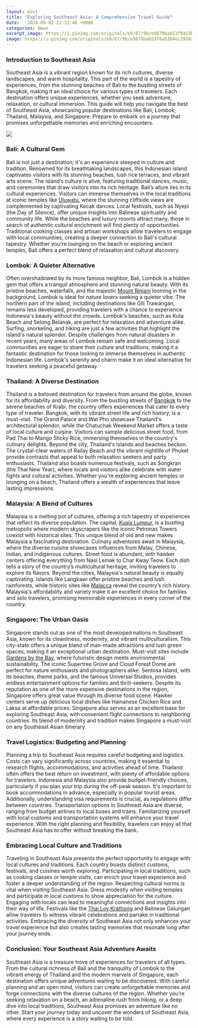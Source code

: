 ```yaml
---
layout: post
title: "Exploring Southeast Asia: A Comprehensive Travel Guide"
date:   2024-09-02 22:31:46 +0000
categories: News
excerpt_image: https://i.pinimg.com/originals/e9/87/9b/e9879bab53f8a53b4ec29392c998270e.jpg
image: https://i.pinimg.com/originals/e9/87/9b/e9879bab53f8a53b4ec29392c998270e.jpg
---
```


### Introduction to Southeast Asia
Southeast Asia is a vibrant region known for its rich cultures, diverse landscapes, and warm hospitality. This part of the world is a tapestry of experiences, from the stunning beaches of Bali to the bustling streets of Bangkok, making it an ideal choice for various types of travelers. Each destination offers unique experiences, whether you seek adventure, relaxation, or cultural immersion. This guide will help you navigate the best of Southeast Asia, showcasing popular destinations like Bali, Lombok, Thailand, Malaysia, and Singapore. Prepare to embark on a journey that promises unforgettable memories and enriching encounters.

![](https://i.pinimg.com/originals/e9/87/9b/e9879bab53f8a53b4ec29392c998270e.jpg)
### Bali: A Cultural Gem
Bali is not just a destination; it's an experience steeped in culture and tradition. Renowned for its breathtaking landscapes, this Indonesian island captivates visitors with its stunning beaches, lush rice terraces, and vibrant arts scene. The island’s culture is alive, featuring traditional dances, music, and ceremonies that draw visitors into its rich heritage.
Bali’s allure lies in its cultural experiences. Visitors can immerse themselves in the local traditions at iconic temples like [Uluwatu](https://fr.edu.vn/en/Uluwatu), where the stunning cliffside views are complemented by captivating Kecak dances. Local festivals, such as Nyepi (the Day of Silence), offer unique insights into Balinese spirituality and community life.
While the beaches and luxury resorts attract many, those in search of authentic cultural enrichment will find plenty of opportunities. Traditional cooking classes and artisan workshops allow travelers to engage with local communities, creating a deeper connection to Bali's cultural tapestry. Whether you're lounging on the beach or exploring ancient temples, Bali offers a perfect blend of relaxation and cultural discovery.
### Lombok: A Quieter Alternative
Often overshadowed by its more famous neighbor, Bali, Lombok is a hidden gem that offers a tranquil atmosphere and stunning natural beauty. With its pristine beaches, waterfalls, and the majestic [Mount Rinjani](https://fr.edu.vn/en/Mount_Rinjani) looming in the background, Lombok is ideal for nature lovers seeking a quieter vibe.
The northern part of the island, including destinations like Gili Trawangan, remains less developed, providing travelers with a chance to experience Indonesia's beauty without the crowds. Lombok's beaches, such as Kuta Beach and Selong Belanak, are perfect for relaxation and adventure alike. Surfing, snorkeling, and hiking are just a few activities that highlight the island's natural splendor.
Despite challenges from natural disasters in recent years, many areas of Lombok remain safe and welcoming. Local communities are eager to share their culture and traditions, making it a fantastic destination for those looking to immerse themselves in authentic Indonesian life. Lombok's serenity and charm make it an ideal alternative for travelers seeking a peaceful getaway.
### Thailand: A Diverse Destination
Thailand is a beloved destination for travelers from around the globe, known for its affordability and diversity. From the bustling streets of [Bangkok](https://fr.edu.vn/en/Bangkok) to the serene beaches of Krabi, the country offers experiences that cater to every type of traveler.
Bangkok, with its vibrant street life and rich history, is a must-visit. The Grand Palace and Wat Pho showcase Thailand's architectural splendor, while the Chatuchak Weekend Market offers a taste of local culture and cuisine. Visitors can sample delicious street food, from Pad Thai to Mango Sticky Rice, immersing themselves in the country's culinary delights.
Beyond the city, Thailand's islands and beaches beckon. The crystal-clear waters of Railay Beach and the vibrant nightlife of Phuket provide contrasts that appeal to both relaxation seekers and party enthusiasts. Thailand also boasts numerous festivals, such as Songkran (the Thai New Year), where locals and visitors alike celebrate with water fights and cultural activities. Whether you're exploring ancient temples or lounging on a beach, Thailand offers a wealth of experiences that leave lasting impressions.
### Malaysia: A Blend of Cultures
Malaysia is a melting pot of cultures, offering a rich tapestry of experiences that reflect its diverse population. The capital, [Kuala Lumpur](https://fr.edu.vn/en/Kuala_Lumpur), is a bustling metropolis where modern skyscrapers like the iconic Petronas Towers coexist with historical sites. This unique blend of old and new makes Malaysia a fascinating destination.
Culinary adventures await in Malaysia, where the diverse cuisine showcases influences from Malay, Chinese, Indian, and indigenous cultures. Street food is abundant, with hawker centers offering everything from Nasi Lemak to Char Kway Teow. Each dish tells a story of the country’s multicultural heritage, inviting travelers to explore its flavors.
Beyond the cities, Malaysia's natural beauty is equally captivating. Islands like Langkawi offer pristine beaches and lush rainforests, while historic sites like [Malacca](https://fr.edu.vn/en/Malacca) reveal the country’s rich history. Malaysia's affordability and variety make it an excellent choice for families and solo travelers, promising memorable experiences in every corner of the country.
### Singapore: The Urban Oasis
Singapore stands out as one of the most developed nations in Southeast Asia, known for its cleanliness, modernity, and vibrant multiculturalism. This city-state offers a unique blend of man-made attractions and lush green spaces, making it an exceptional urban destination.
Must-visit sites include [Gardens by the Bay](https://fr.edu.vn/en/Gardens_by_the_Bay), where futuristic design meets environmental sustainability. The iconic Supertree Grove and Cloud Forest Dome are perfect for nature enthusiasts and photographers alike. Sentosa Island, with its beaches, theme parks, and the famous Universal Studios, provides endless entertainment options for families and thrill-seekers.
Despite its reputation as one of the more expensive destinations in the region, Singapore offers great value through its diverse food scene. Hawker centers serve up delicious local dishes like Hainanese Chicken Rice and Laksa at affordable prices. Singapore also serves as an excellent base for exploring Southeast Asia, with convenient flight connections to neighboring countries. Its blend of modernity and tradition makes Singapore a must-visit on any Southeast Asian itinerary.
### Travel Logistics: Budgeting and Planning
Planning a trip to Southeast Asia requires careful budgeting and logistics. Costs can vary significantly across countries, making it essential to research flights, accommodations, and activities ahead of time. Thailand often offers the best return on investment, with plenty of affordable options for travelers.
Indonesia and Malaysia also provide budget-friendly choices, particularly if you plan your trip during the off-peak season. It's important to book accommodations in advance, especially in popular tourist areas. Additionally, understanding visa requirements is crucial, as regulations differ between countries.
Transportation options in Southeast Asia are diverse, ranging from budget airlines to local buses and trains. Familiarizing yourself with local customs and transportation systems will enhance your travel experience. With the right planning and flexibility, travelers can enjoy all that Southeast Asia has to offer without breaking the bank.
### Embracing Local Culture and Traditions
Traveling in Southeast Asia presents the perfect opportunity to engage with local cultures and traditions. Each country boasts distinct customs, festivals, and cuisines worth exploring. Participating in local traditions, such as cooking classes or temple visits, can enrich your travel experience and foster a deeper understanding of the region.
Respecting cultural norms is vital when visiting Southeast Asia. Dress modestly when visiting temples and participate in local customs to show appreciation for the culture. Engaging with locals can lead to meaningful connections and insights into their way of life.
Festivals like the [Thai Loy Krathong](https://fr.edu.vn/en/Loy_Krathong) and Balinese Galungan allow travelers to witness vibrant celebrations and partake in traditional activities. Embracing the diversity of Southeast Asia not only enhances your travel experience but also creates lasting memories that resonate long after your journey ends.
### Conclusion: Your Southeast Asia Adventure Awaits
Southeast Asia is a treasure trove of experiences for travelers of all types. From the cultural richness of Bali and the tranquility of Lombok to the vibrant energy of Thailand and the modern marvels of Singapore, each destination offers unique adventures waiting to be discovered.
With careful planning and an open mind, visitors can create unforgettable memories and forge connections with the diverse cultures of the region. Whether you’re seeking relaxation on a beach, an adrenaline rush from hiking, or a deep dive into local traditions, Southeast Asia promises an adventure like no other. Start your journey today and uncover the wonders of Southeast Asia, where every experience is a story waiting to be told.
